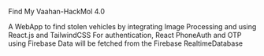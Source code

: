 Find My Vaahan-HackMol 4.0

A WebApp to find stolen vehicles by integrating Image Processing and using React.js and TailwindCSS
For authentication, React PhoneAuth and OTP using Firebase
Data will be fetched from the Firebase RealtimeDatabase 
